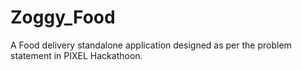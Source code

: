 # Zoggy_Food
A Food delivery standalone application designed as per the problem statement in PIXEL Hackathoon.
